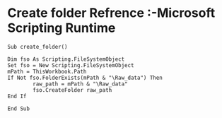 # Create folder Refrence :-Microsoft Scripting Runtime

	Sub create_folder()

	Dim fso As Scripting.FileSystemObject
	Set fso = New Scripting.FileSystemObject
	mPath = ThisWorkbook.Path
	If Not fso.FolderExists(mPath & "\Raw_data") Then
			raw_path = mPath & "\Raw_data"
			fso.CreateFolder raw_path
	End If

	End Sub


